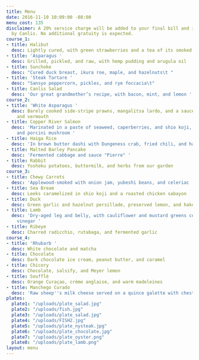 ```yaml
---
title: Menu
date: 2016-11-10 10:09:00 -08:00
menu_cost: 135
disclaimer: A 20% service charge will be added to your final bill and is retained
  by Canlis. No additional gratuity is expected.
course_1:
- title: Halibut
  desc: Lightly cured, with green strawberries and a tea of its smoked bones and barley
- title: 'Asparagus '
  desc: Grilled, pickled, and raw, with hemp pudding and arugula oil
- title: Sunchoke
  desc: "Cured duck breast, ikura roe, maple, and hazelnuts\t "
- title: 'Steak Tartare '
  desc: "Sansyo peppercorn, pickles, and rye foccacia\t"
- title: Canlis Salad
  desc: 'Our great grandmother’s recipe, with bacon, mint, and lemon '
course_2:
- title: 'White Asparagus '
  desc: Barely cooked side-stripe prawns, mangalitsa lardo, and a sauce of shellfish
    and vermouth
- title: Copper River Salmon
  desc: 'Marinated in a paste of seaweed, caperberries, and shio koji, with artichoke
    and porcini mushroom '
- title: Haiga Rice
  desc: 'In brown butter dashi with Dungeness crab, fried chili, and hazelnuts '
- title: Malted Barley Pancake
  desc: 'Fermented cabbage and sauce "Pierre" '
- title: Rabbit
  desc: Yoshoku potatoes, buttermilk, and herbs from our garden
course_3:
- title: Chewy Carrots
  desc: 'Applewood-smoked with onion jam, yubeshi beans, and celeriac '
- title: Sea Bream
  desc: Leeks caramelized in shio koji and a roasted chicken sabayon
- title: Duck
  desc: Green garlic and hazelnut persillade, preserved lemon, and hakurei turnip
- title: Lamb
  desc: 'Dry-aged leg and belly, with cauliflower and mustard greens cooked in pear
    vinegar '
- title: Ribeye
  desc: Charred radicchio, rutabaga, and fermented garlic
course_4:
- title: 'Rhubarb '
  desc: White chocolate and matcha
- title: Chocolate
  desc: Dark chocolate ice cream, peanut butter, and caramel
- title: Chicory
  desc: Chocolate, salsify, and Meyer lemon
- title: Soufflè
  desc: Orange Curaçao, crème anglaise, and warm madeleines
- title: Manchego Curado
  desc: 'Raw sheep''s milk cheese served on a quince galette with chestnut and arugula '
plates:
  plate1: "/uploads/plate_salad.jpg"
  plate2: "/uploads/fish.jpg"
  plate3: "/uploads/plate_salad.jpg"
  plate4: "/uploads/FISH2.jpg"
  plate5: "/uploads/plate_nysteak.jpg"
  plate6: "/uploads/plate_chocolate.jpg"
  plate7: "/uploads/plate_oyster.png"
  plate8: "/uploads/plate_lamb.png"
layout: menu
---
```


